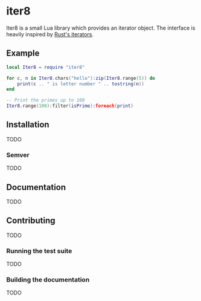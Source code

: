 # iter8

Iter8 is a small Lua library
which provides an iterator object.
The interface is heavily inspired by [Rust's iterators].

[Rust's iterators]: https://doc.rust-lang.org/std/iter/

## Example
```lua
local Iter8 = require "iter8"

for c, n in Iter8.chars("hello"):zip(Iter8.range(5)) do
    print(c .. " is letter number " .. tostring(n))
end

-- Print the primes up to 100
Iter8.range(100):filter(isPrime):foreach(print)
```

## Installation
TODO

### Semver
TODO

## Documentation
TODO

## Contributing
TODO

### Running the test suite
TODO

### Building the documentation
TODO
